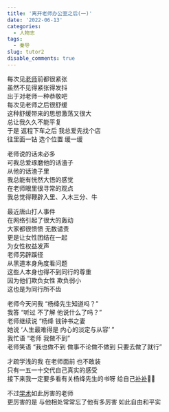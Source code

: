 ```yaml
---
title: '离开老师办公室之后(一)'
date: '2022-06-13'
categories:
  - 人物志
tags:
  - 秦导
slug: tutor2
disable_comments: true
---
```


每次见[老师](https://baike.baidu.com/item/秦永松/8349515?fr=aladdin)前都很紧张  
虽然不见得紧张得发抖  
出于对老师一种恭敬吧  
每次见老师之后很舒缓  
这种舒缓带来的思想激荡又很大  
总让我久久不能平复  
于是 返程下车之后 我总爱先找个店  
往里面一钻 选个位置 缓一缓 

老师说的话未必多  
可我总爱琢磨他的话渣子  
从他的话渣子里   
我总能有恍然大悟的感觉  
在老师眼里很寻常的观点  
我总觉得鞭辟入里、入木三分、牛

最近唐山打人事件  
在网络引起了很大的轰动  
大家都很愤愤 无数谴责  
更是让女性团结在一起  
为女性权益发声  
老师另辟蹊径  
从黑道本身角度看问题  
这些人本身也得不到同行的尊重  
因为他们欺负女性 欺负弱小  
这也是为同行所不齿  

老师今天问我 “杨绛先生知道吗？”  
我答 “听过 不了解 他说什么了吗？”  
老师继续说 “杨绛 钱钟书之妻   
她说 ‘人生最难得是 内心的淡定与从容’ ”  
我忙语 “老师 我做不到”  
老师笑语 “我也做不到 做事不论做不做到 只要去做了就行”

才疏学浅的我 在老师面前 也不敢装   
只有一五一十交代自己真实的感受   
接下来我一定要多看有关杨绛先生的书呀 给自己[补补](/blog/2022/06/yangjiang/)🤦‍♀️   

不过[学术](https://www.scholarmate.com/P/32a6Zv)如此厉害的老师  
更厉害的是 与他相处常常忘了他有多厉害 如此自由和平实   

